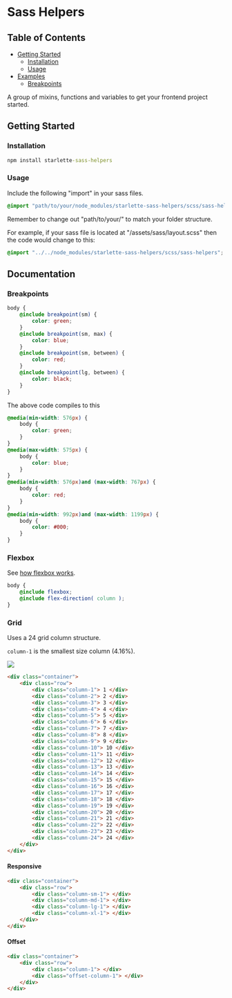 # Sass Helpers

## Table of Contents

- [Getting Started](#getting-started)
  * [Installation](#installation)
  * [Usage](#usage)
- [Examples](#examples)
  * [Breakpoints](#breakpoints)

A group of mixins, functions and variables to get your frontend project started.

## Getting Started

### Installation

```cmd
npm install starlette-sass-helpers
```

### Usage

Include the following "import" in your sass files. 

```scss
@import "path/to/your/node_modules/starlette-sass-helpers/scss/sass-helpers";
```

Remember to change out "path/to/your/" to match your folder structure.

For example, if your sass file is located at "/assets/sass/layout.scss" then the code would change to this:

```scss
@import "../../node_modules/starlette-sass-helpers/scss/sass-helpers";
```

## Documentation

### Breakpoints

```scss
body {
    @include breakpoint(sm) { 
        color: green;
    }
    @include breakpoint(sm, max) { 
        color: blue;
    }
    @include breakpoint(sm, between) {
        color: red;
    }
    @include breakpoint(lg, between) {
        color: black;
    }
}
```

The above code compiles to this

```css
@media(min-width: 576px) {
    body {
        color: green;
    }
}
@media(max-width: 575px) {
    body {
        color: blue;
    }
}
@media(min-width: 576px)and (max-width: 767px) {
    body {
        color: red;
    }
}
@media(min-width: 992px)and (max-width: 1199px) {
    body {
        color: #000;
    }
}
```

### Flexbox

See [how flexbox works](https://developer.mozilla.org/en-US/docs/Glossary/Flexbox). 

```scss
body {
    @include flexbox;
    @include flex-direction( column );
}
```

### Grid

Uses a 24 grid column structure.

`column-1` is the smallest size column (4.16%).

![](https://user-images.githubusercontent.com/19154356/124390915-22da6f80-dcee-11eb-859b-6268b143a8e9.png)

```html
<div class="container">
	<div class="row">
		<div class="column-1"> 1 </div>
		<div class="column-2"> 2 </div>
		<div class="column-3"> 3 </div>
		<div class="column-4"> 4 </div>
		<div class="column-5"> 5 </div>
		<div class="column-6"> 6 </div>
		<div class="column-7"> 7 </div>
		<div class="column-8"> 8 </div>
		<div class="column-9"> 9 </div>
		<div class="column-10"> 10 </div>
		<div class="column-11"> 11 </div>
		<div class="column-12"> 12 </div>
		<div class="column-13"> 13 </div>
		<div class="column-14"> 14 </div>
		<div class="column-15"> 15 </div>
		<div class="column-16"> 16 </div>
		<div class="column-17"> 17 </div>
		<div class="column-18"> 18 </div>
		<div class="column-19"> 19 </div>
		<div class="column-20"> 20 </div>
		<div class="column-21"> 21 </div>
		<div class="column-22"> 22 </div>
		<div class="column-23"> 23 </div>
		<div class="column-24"> 24 </div>
	</div>
</div>
```

#### Responsive

```html
<div class="container">
	<div class="row">
		<div class="column-sm-1"> </div>
		<div class="column-md-1"> </div>
		<div class="column-lg-1"> </div>
		<div class="column-xl-1"> </div>
	</div>
</div>
```

#### Offset

```html
<div class="container">
	<div class="row">
		<div class="column-1"> </div>
		<div class="offset-column-1"> </div>
	</div>
</div>
```